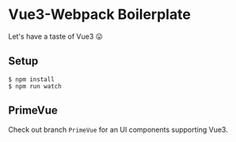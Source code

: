 # Vue3-Webpack Boilerplate
Let's have a taste of Vue3 :stuck_out_tongue:

## Setup
```
$ npm install
$ npm run watch
```
## PrimeVue
Check out branch `PrimeVue` for an UI components supporting Vue3.
